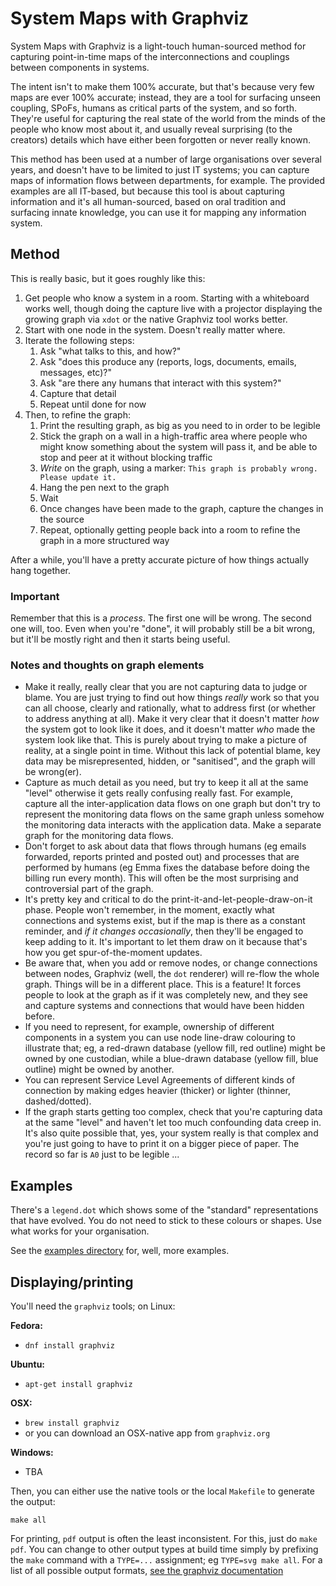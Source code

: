 # System Maps with Graphviz

System Maps with Graphviz is a light-touch human-sourced method for capturing point-in-time
maps of the interconnections and couplings between components in systems.

The intent isn't to make them 100% accurate, but that's because very few maps are ever
100% accurate; instead, they are a tool for surfacing unseen coupling, SPoFs, humans as
critical parts of the system, and so forth. They're useful for capturing the real state
of the world from the minds of the people who know most about it, and usually reveal
surprising (to the creators) details which have either been forgotten or never really
known.

This method has been used at a number of large organisations over several years, and doesn't
have to be limited to just IT systems; you can capture maps of information flows between
departments, for example. The provided examples are all IT-based, but because this tool
is about capturing information and it's all human-sourced, based on oral tradition and
surfacing innate knowledge, you can use it for mapping any information system.

## Method

This is really basic, but it goes roughly like this:

1. Get people who know a system in a room. Starting with a whiteboard works well, though
   doing the capture live with a projector displaying the growing graph via `xdot` or the
   native Graphviz tool works better.
1. Start with one node in the system. Doesn't really matter where.
1. Iterate the following steps:
    1. Ask "what talks to this, and how?"
    1. Ask "does this produce any (reports, logs, documents, emails, messages, etc)?"
    1. Ask "are there any humans that interact with this system?"
    1. Capture that detail
    1. Repeat until done for now
1. Then, to refine the graph:
    1. Print the resulting graph, as big as you need to in order to be legible
    1. Stick the graph on a wall in a high-traffic area where people who might know something
       about the system will pass it, and be able to stop and peer at it without blocking
       traffic
    1. _Write_ on the graph, using a marker: `This graph is probably wrong. Please update it.`
    1. Hang the pen next to the graph
    1. Wait
    1. Once changes have been made to the graph, capture the changes in the source
    1. Repeat, optionally getting people back into a room to refine the graph in a more
       structured way

After a while, you'll have a pretty accurate picture of how things actually hang together.

### Important

Remember that this is a _process_. The first one will be wrong. The second one will, too.
Even when you're "done", it will probably still be a bit wrong, but it'll be mostly
right and then it starts being useful.

### Notes and thoughts on graph elements

* Make it really, really clear that you are not capturing data to judge or blame. You
  are just trying to find out how things _really_ work so that you can all choose,
  clearly and rationally, what to address first (or whether to address anything at all).
  Make it very clear that it doesn't matter _how_ the system got to look like it does,
  and it doesn't matter _who_ made the system look like that. This is purely about
  trying to make a picture of reality, at a single point in time. Without this lack
  of potential blame, key data may be misrepresented, hidden, or "sanitised", and
  the graph will be wrong(er).
* Capture as much detail as you need, but try to keep it all at the same "level" otherwise
  it gets really confusing really fast. For example, capture all the inter-application data
  flows on one graph but don't try to represent the monitoring data flows on the same graph
  unless somehow the monitoring data interacts with the application data. Make a separate
  graph for the monitoring data flows.
* Don't forget to ask about data that flows through humans (eg emails forwarded, reports printed
  and posted out) and processes that are performed by humans (eg Emma fixes the database
  before doing the billing run every month). This will often be the most surprising and
  controversial part of the graph.
* It's pretty key and critical to do the print-it-and-let-people-draw-on-it phase. People
  won't remember, in the moment, exactly what connections and systems exist, but if the
  map is there as a constant reminder, and _if it changes occasionally_, then they'll
  be engaged to keep adding to it. It's important to let them draw on it because that's
  how you get spur-of-the-moment updates.
* Be aware that, when you add or remove nodes, or change connections between nodes,
  Graphviz (well, the `dot` renderer) will re-flow the whole graph. Things will be in a
  different place. This is a feature! It forces people to look at the graph as if it was
  completely new, and they see and capture systems and connections that would have been
  hidden before.
* If you need to represent, for example, ownership of different components in a system
  you can use node line-draw colouring to illustrate that; eg, a red-drawn database
  (yellow fill, red outline) might be owned by one custodian, while a blue-drawn
  database (yellow fill, blue outline) might be owned by another.
* You can represent Service Level Agreements of different kinds of connection by making
  edges heavier (thicker) or lighter (thinner, dashed/dotted).
* If the graph starts getting too complex, check that you're capturing data at the same
  "level" and haven't let too much confounding data creep in. It's also quite possible
  that, yes, your system really is that complex and you're just going to have to print
  it on a bigger piece of paper. The record so far is `A0` just to be legible ...

## Examples

There's a `legend.dot` which shows some of the "standard" representations that have
evolved. You do not need to stick to these colours or shapes. Use what works for your
organisation.

See the [examples directory](examples) for, well, more examples.

## Displaying/printing

You'll need the `graphviz` tools; on Linux:

**Fedora:**

* `dnf install graphviz`

**Ubuntu:**

* `apt-get install graphviz`

**OSX:**

* `brew install graphviz`
* or you can download an OSX-native app from `graphviz.org`

**Windows:**

* TBA

Then, you can either use the native tools or the local `Makefile` to generate the output:

`make all`

For printing, `pdf` output is often the least inconsistent. For this, just do `make pdf`.
You can change to other output types at build time simply by prefixing the `make` command
with a `TYPE=...` assignment; eg `TYPE=svg make all`.  For a list of all possible
output formats, [see the graphviz documentation](http://www.graphviz.org/doc/info/output.html)
